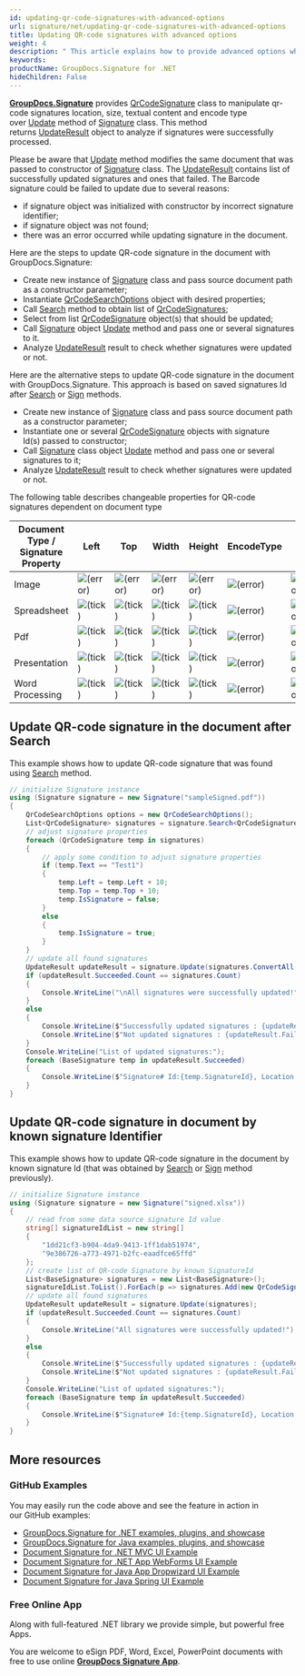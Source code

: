 ```yaml
---
id: updating-qr-code-signatures-with-advanced-options
url: signature/net/updating-qr-code-signatures-with-advanced-options
title: Updating QR-code signatures with advanced options
weight: 4
description: " This article explains how to provide advanced options when updating QR-code electronic signatures with GroupDocs.Signature API."
keywords: 
productName: GroupDocs.Signature for .NET
hideChildren: False
---
```

[**GroupDocs.Signature**](https://products.groupdocs.com/signature/net) provides [QrCodeSignature](https://reference.groupdocs.com/signature/net/groupdocs.signature.domain/qrcodesignature) class to manipulate qr-code signatures location, size, textual content and encode type over [Update](https://apireference.groupdocs.com/net/signature/groupdocs.signature/signature/methods/update/) method of [Signature](https://reference.groupdocs.com/signature/net/groupdocs.signature/signature) class. This method returns [UpdateResult](https://apireference.groupdocs.com/net/signature/groupdocs.signature.domain/updateresult) object to analyze if signatures were successfully processed.

Please be aware that [Update](https://apireference.groupdocs.com/net/signature/groupdocs.signature/signature/methods/update/) method modifies the same document that was passed to constructor of [Signature](https://reference.groupdocs.com/signature/net/groupdocs.signature/signature) class. The [UpdateResult](https://apireference.groupdocs.com/net/signature/groupdocs.signature.domain/updateresult) contains list of successfully updated signatures and ones that failed. The Barcode signature could be failed to update due to several reasons:

* if signature object was initialized with constructor by incorrect signature identifier;
* if signature object was not found;
* there was an error occurred while updating signature in the document.

Here are the steps to update QR-code signature in the document with GroupDocs.Signature:

* Create new instance of [Signature](https://reference.groupdocs.com/signature/net/groupdocs.signature/signature) class and pass source document path as a constructor parameter;
* Instantiate [QrCodeSearchOptions](https://reference.groupdocs.com/signature/net/groupdocs.signature.options/qrcodesearchoptions) object with desired properties;
* Call [Search](https://reference.groupdocs.com/signature/net/groupdocs.signature/signature/search) method to obtain list of [QrCodeSignatures](https://reference.groupdocs.com/signature/net/groupdocs.signature.domain/qrcodesignature);
* Select from list [QrCodeSignature](https://reference.groupdocs.com/signature/net/groupdocs.signature.domain/qrcodesignature) object(s) that should be updated;
* Call [Signature](https://reference.groupdocs.com/signature/net/groupdocs.signature/signature) object [Update](https://apireference.groupdocs.com/net/signature/groupdocs.signature/signature/methods/update/) method and pass one or several signatures to it.
* Analyze [UpdateResult](https://apireference.groupdocs.com/net/signature/groupdocs.signature.domain/updateresult) result to check whether signatures were updated or not.

Here are the alternative steps to update QR-code signature in the document with GroupDocs.Signature. This approach is based on saved signatures Id after [Search](https://reference.groupdocs.com/signature/net/groupdocs.signature/signature/search) or [Sign](https://reference.groupdocs.com/signature/net/groupdocs.signature/signature/sign/) methods.

* Create new instance of [Signature](https://reference.groupdocs.com/signature/net/groupdocs.signature/signature) class and pass source document path as a constructor parameter;
* Instantiate one or several [QrCodeSignature](https://reference.groupdocs.com/signature/net/groupdocs.signature.domain/qrcodesignature) objects with signature Id(s) passed to constructor;
* Call [Signature](https://reference.groupdocs.com/signature/net/groupdocs.signature/signature) class object [Update](https://apireference.groupdocs.com/net/signature/groupdocs.signature/signature/methods/update/) method and pass one or several signatures to it;
* Analyze [UpdateResult](https://apireference.groupdocs.com/net/signature/groupdocs.signature.domain/updateresult) result to check whether signatures were updated or not.

The following table describes changeable properties for QR-code signatures dependent on document type

| Document Type / Signature Property | Left | Top | Width | Height | EncodeType | Text | IsSignature |
| --- | --- | --- | --- | --- | --- | --- | --- |
| Image | ![(error)](signature/net/images/error.png) | ![(error)](signature/net/images/error.png) | ![(error)](signature/net/images/error.png) | ![(error)](signature/net/images/error.png) | ![(error)](signature/net/images/error.png) | ![(error)](signature/net/images/error.png) | ![(error)](signature/net/images/error.png) |
| Spreadsheet | ![(tick)](signature/net/images/check.png) | ![(tick)](signature/net/images/check.png) | ![(tick)](signature/net/images/check.png) | ![(tick)](signature/net/images/check.png) | ![(error)](signature/net/images/error.png) | ![(error)](signature/net/images/error.png) | ![(tick)](signature/net/images/check.png) |
| Pdf | ![(tick)](signature/net/images/check.png) | ![(tick)](signature/net/images/check.png) | ![(tick)](signature/net/images/check.png) | ![(tick)](signature/net/images/check.png) | ![(error)](signature/net/images/error.png) | ![(error)](signature/net/images/error.png) | ![(tick)](signature/net/images/check.png) |
| Presentation | ![(tick)](signature/net/images/check.png) | ![(tick)](signature/net/images/check.png) | ![(tick)](signature/net/images/check.png) | ![(tick)](signature/net/images/check.png) | ![(error)](signature/net/images/error.png) | ![(error)](signature/net/images/error.png) | ![(tick)](signature/net/images/check.png) |
| Word Processing | ![(tick)](signature/net/images/check.png) | ![(tick)](signature/net/images/check.png) | ![(tick)](signature/net/images/check.png) | ![(tick)](signature/net/images/check.png) | ![(error)](signature/net/images/error.png) | ![(error)](signature/net/images/error.png) | ![(tick)](signature/net/images/check.png) |

## Update QR-code signature in the document after Search

This example shows how to update QR-code signature that was found using [Search](https://reference.groupdocs.com/signature/net/groupdocs.signature/signature/search) method.

```csharp
// initialize Signature instance
using (Signature signature = new Signature("sampleSigned.pdf"))
{
    QrCodeSearchOptions options = new QrCodeSearchOptions();
    List<QrCodeSignature> signatures = signature.Search<QrCodeSignature>(options);
    // adjust signature properties
    foreach (QrCodeSignature temp in signatures)
    {
        // apply some condition to adjust signature properties
        if (temp.Text == "Test1")
        {
            temp.Left = temp.Left + 10;
            temp.Top = temp.Top + 10;
            temp.IsSignature = false;
        }
        else
        {
            temp.IsSignature = true;
        }
    }
    // update all found signatures
    UpdateResult updateResult = signature.Update(signatures.ConvertAll(p => (BaseSignature)p));
    if (updateResult.Succeeded.Count == signatures.Count)
    {
        Console.WriteLine("\nAll signatures were successfully updated!");
    }
    else
    {
        Console.WriteLine($"Successfully updated signatures : {updateResult.Succeeded.Count}");
        Console.WriteLine($"Not updated signatures : {updateResult.Failed.Count}");
    }
    Console.WriteLine("List of updated signatures:");
    foreach (BaseSignature temp in updateResult.Succeeded)
    {
        Console.WriteLine($"Signature# Id:{temp.SignatureId}, Location: {temp.Left}x{temp.Top}. Size: {temp.Width}x{temp.Height}");
    }
}
```

## Update QR-code signature in document by known signature Identifier  

This example shows how to update QR-code signature in the document by known signature Id (that was obtained by [Search](https://reference.groupdocs.com/signature/net/groupdocs.signature/signature/search) or [Sign](https://reference.groupdocs.com/signature/net/groupdocs.signature/signature/sign/) method previously).

```csharp
// initialize Signature instance
using (Signature signature = new Signature("signed.xlsx"))
{
    // read from some data source signature Id value
    string[] signatureIdList = new string[]
    {
        "1dd21cf3-b904-4da9-9413-1ff1dab51974",
        "9e386726-a773-4971-b2fc-eaadfce65ffd"
    };
    // create list of QR-code Signature by known SignatureId
    List<BaseSignature> signatures = new List<BaseSignature>();
    signatureIdList.ToList().ForEach(p => signatures.Add(new QrCodeSignature(p)));
    // update all found signatures
    UpdateResult updateResult = signature.Update(signatures);
    if (updateResult.Succeeded.Count == signatures.Count)
    {
        Console.WriteLine("All signatures were successfully updated!");
    }
    else
    {
        Console.WriteLine($"Successfully updated signatures : {updateResult.Succeeded.Count}");
        Console.WriteLine($"Not updated signatures : {updateResult.Failed.Count}");
    }
    Console.WriteLine("List of updated signatures:");
    foreach (BaseSignature temp in updateResult.Succeeded)
    {
        Console.WriteLine($"Signature# Id:{temp.SignatureId}, Location: {temp.Left}x{temp.Top}. Size: {temp.Width}x{temp.Height}");
    }
}
```

## More resources

### GitHub Examples

You may easily run the code above and see the feature in action in our GitHub examples:

* [GroupDocs.Signature for .NET examples, plugins, and showcase](https://github.com/groupdocs-signature/GroupDocs.Signature-for-.NET)
* [GroupDocs.Signature for Java examples, plugins, and showcase](https://github.com/groupdocs-signature/GroupDocs.Signature-for-Java)
* [Document Signature for .NET MVC UI Example](https://github.com/groupdocs-signature/GroupDocs.Signature-for-.NET-MVC)
* [Document Signature for .NET App WebForms UI Example](https://github.com/groupdocs-signature/GroupDocs.Signature-for-.NET-WebForms)
* [Document Signature for Java App Dropwizard UI Example](https://github.com/groupdocs-signature/GroupDocs.Signature-for-Java-Dropwizard)
* [Document Signature for Java Spring UI Example](https://github.com/groupdocs-signature/GroupDocs.Signature-for-Java-Spring)

### Free Online App

Along with full-featured .NET library we provide simple, but powerful free Apps.

You are welcome to eSign PDF, Word, Excel, PowerPoint documents with free to use online **[GroupDocs Signature App](https://products.groupdocs.app/signature)**.
